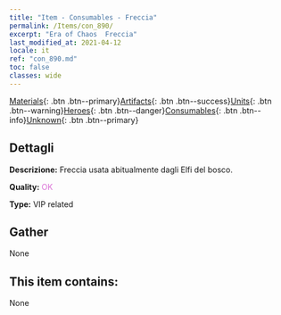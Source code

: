 ```yaml
---
title: "Item - Consumables - Freccia"
permalink: /Items/con_890/
excerpt: "Era of Chaos  Freccia"
last_modified_at: 2021-04-12
locale: it
ref: "con_890.md"
toc: false
classes: wide
---
```

 [Materials](/it/Items/){: .btn .btn--primary}[Artifacts](/it/Items/Artifacts/){: .btn .btn--success}[Units](/it/Items/Units/){: .btn .btn--warning}[Heroes](/it/Items/Heroes/){: .btn .btn--danger}[Consumables](/it/Items/Consumables/){: .btn .btn--info}[Unknown](/it/Items/Unknown/){: .btn .btn--primary}

## Dettagli
 **Descrizione:** Freccia usata abitualmente dagli Elfi del bosco.

 **Quality:** <span style="color: #DA70D6">OK</span>

 **Type:** VIP related

## Gather

  None

## This item contains:

  None

